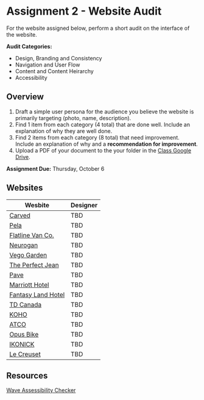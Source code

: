 # Assignment 2 - Website Audit
For the website assigned below, perform a short audit on the interface of the website. 

**Audit Categories:**
- Design, Branding and Consistency
- Navigation and User Flow
- Content and Content Heirarchy
- Accessibility 

## Overview
1. Draft a simple user persona for the audience you believe the website is primarily targeting (photo, name, description). 
2. Find 1 item from each category (4 total) that are done well. Include an explanation of why they are well done.
3. Find 2 items from each category (8 total) that need improvement. Include an explanation of why and a **recommendation for improvement**. 
7. Upload a PDF of your document to the your folder in the [Class Google Drive](https://drive.google.com/drive/folders/1KhhVdiu4iG2xxqt5WT-Pd89hMuWB6TOt?usp=sharing).

**Assignment Due:** Thursday, October 6

## Websites
| Wesbite | Designer | 
|  -----  | ----- | 
| [Carved](https://www.carved.com/) | TBD | 
| [Pela](https://pelacase.ca/) | TBD |  
| [Flatline Van Co.](https://flatlinevanco.com/) | TBD | 
| [Neurogan](https://neurogan.com/) | TBD | 
| [Vego Garden](https://vegogarden.com/) | TBD | 
| [The Perfect Jean](https://theperfectjean.nyc/) | TBD | 
| [Pave](https://joinpave.com/home) | TBD | 
| [Marriott Hotel](https://www.marriott.com/default.mi) | TBD | 
| [Fantasy Land Hotel](https://flh.ca/) | TBD | 
| [TD Canada](https://www.td.com/ca/en/personal-banking/) | TBD | 
| [KOHO](https://www.koho.ca/) | TBD | 
| [ATCO](https://www.atco.com/en-ca.html) | TBD | 
| [Opus Bike](https://www.opusbike.com/) | TBD | 
| [IKONICK](https://ikonick.com/) | TBD | 
| [Le Creuset](https://www.lecreuset.ca/) | TBD | 

## Resources
[Wave Assessibility Checker](https://wave.webaim.org/) 
